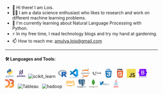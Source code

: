 - :wave: Hi there! I am Lois.
- :woman_technologist: I am a data science enthusiast who likes to research and work on different machine learning problems.
- :seedling: I'm currently learning about Natural Language Processing with Python.
- :zap: In my free time, I read technology blogs and try my hand at gardening.
- :mailbox: How to reach me: [amulya.lois@gmail.com](mailto:amulya.lois@gmail.com)
---
#### :hammer_and_wrench: Languages and Tools:
<div>
  <img src="https://github.com/devicons/devicon/blob/master/icons/python/python-original-wordmark.svg" title="Python" alt="Python" width="30" height="30"/>&nbsp;
  <img src="https://github.com/devicons/devicon/blob/master/icons/pandas/pandas-original-wordmark.svg" title="Pandas" alt="Pandas" width="30" height="30"/>&nbsp;
  <img src="https://upload.wikimedia.org/wikipedia/commons/0/05/Scikit_learn_logo_small.svg" title="Scikit Learn" alt="scikit_learn" width="30" height="30"/>&nbsp;
  <img src="https://github.com/devicons/devicon/blob/master/icons/r/r-original.svg" title="R programming" alt="R" width="30" height="30"/>&nbsp;
  <img src="https://github.com/devicons/devicon/blob/master/icons/vscode/vscode-original-wordmark.svg" title="VS Code" alt="VS Code" width="30" height="30"/>&nbsp;
  <img src="https://github.com/devicons/devicon/blob/master/icons/jupyter/jupyter-original-wordmark.svg" title="VS Code" alt="VS Code" width="30" height="30"/>&nbsp;
  <img src="https://github.com/devicons/devicon/blob/master/icons/flask/flask-original-wordmark.svg" title="Flask" alt="Flask" width="30" height="30"/>&nbsp;
  <img src="https://github.com/devicons/devicon/blob/master/icons/css3/css3-plain-wordmark.svg"  title="CSS3" alt="CSS" width="30" height="30"/>&nbsp;
  <img src="https://github.com/devicons/devicon/blob/master/icons/html5/html5-original-wordmark.svg" title="HTML5" alt="HTML" width="30" height="30"/>&nbsp;
  <img src="https://github.com/devicons/devicon/blob/master/icons/javascript/javascript-original.svg" title="JavaScript" alt="JavaScript" width="30" height="30"/>&nbsp;
  <img src="https://github.com/devicons/devicon/blob/master/icons/bootstrap/bootstrap-original-wordmark.svg" title="Bootstrap" alt="bootstrap" width="30" height="30"/> </a>&nbsp;
  <img src="https://github.com/devicons/devicon/blob/master/icons/d3js/d3js-original.svg" title="d3JS" alt="d3js" width="30" height="30"/> </a>&nbsp;
  <img src="https://cdn.svgporn.com/logos/tableau-icon.svg" title="Tableau" alt="Tableau" width="30" height="30"/> </a>&nbsp;
  <img src="https://www.vectorlogo.zone/logos/apache_hadoop/apache_hadoop-icon.svg" title="Hadoop" alt="hadoop" width="30" height="30"/> </a>&nbsp;
  <img src="https://github.com/devicons/devicon/blob/master/icons/amazonwebservices/amazonwebservices-plain-wordmark.svg" title="AWS" alt="AWS" width="30" height="30"/>&nbsp;
  <img src="https://github.com/devicons/devicon/blob/master/icons/postgresql/postgresql-original-wordmark.svg" title="PostGreSQL" alt="PostGreSQL" width="30" height="30"/>&nbsp;
  <img src="https://github.com/devicons/devicon/blob/master/icons/mongodb/mongodb-original-wordmark.svg" title="MongoDB" alt="MongoDB" width="30" height="30"/>&nbsp;
  <img src="https://github.com/devicons/devicon/blob/master/icons/sqlite/sqlite-original-wordmark.svg" title="SQLite" alt="SQLite" width="30" height="30"/>&nbsp;
  <img src="https://github.com/devicons/devicon/blob/master/icons/java/java-original-wordmark.svg" title="Java" alt="Java" width="30" height="30"/>
</div>

